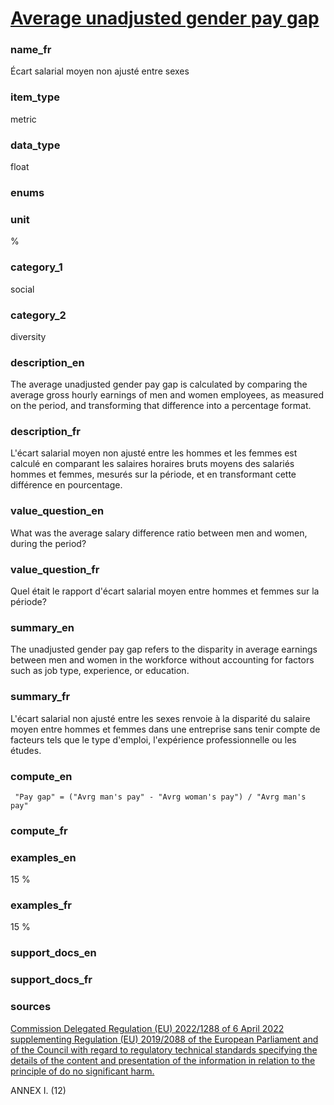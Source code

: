 
# [Average unadjusted gender pay gap](#gender_pay_gap_pct)

### name_fr

Écart salarial moyen non ajusté entre sexes

### item_type

metric

### data_type

float

### enums



### unit

%

### category_1

social

### category_2

diversity

### description_en


The average unadjusted gender pay gap is calculated by comparing the average gross hourly earnings
of men and women employees, as measured on the period, and transforming that difference into a
percentage format.


### description_fr


L'écart salarial moyen non ajusté entre les hommes et les femmes est calculé en comparant les
salaires horaires bruts moyens des salariés hommes et femmes, mesurés sur la période, et en
transformant cette différence en pourcentage.


### value_question_en

What was the average salary difference ratio between men and women,
during the period? 

### value_question_fr

Quel était le rapport d'écart salarial moyen entre hommes et femmes sur
la période?

### summary_en

The unadjusted gender pay gap refers to the disparity in
average earnings between men and women in the workforce without accounting for
factors such as job type, experience, or education.

### summary_fr

L'écart salarial non ajusté entre les sexes renvoie à la
disparité du salaire moyen entre hommes et femmes dans une entreprise sans
tenir compte de facteurs tels que le type d'emploi, l'expérience
professionnelle ou les études.

### compute_en


` "Pay gap" = ("Avrg man's pay" - "Avrg woman's pay") / "Avrg man's pay"`


### compute_fr



### examples_en

15 %

### examples_fr

15 %

### support_docs_en



### support_docs_fr



### sources


[Commission Delegated Regulation (EU) 2022/1288 of 6 April 2022 supplementing
Regulation (EU) 2019/2088 of the European Parliament and of the Council with
regard to regulatory technical standards specifying the details of the content
and presentation of the information in relation to the principle of do no
significant harm.](https://ec.europa.eu/transparency/documents-register/detail?ref=C(2022)1931&lang=en)  

ANNEX I. (12)
            